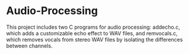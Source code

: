 # Audio-Processing
This project includes two C programs for audio processing: addecho.c, which adds a customizable echo effect to WAV files, and remvocals.c, which removes vocals from stereo WAV files by isolating the differences between channels.
